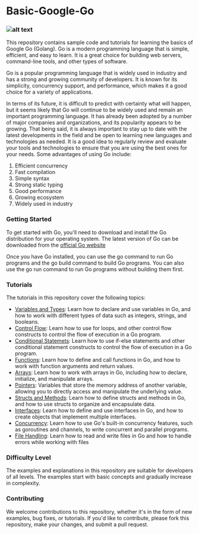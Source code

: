 # Basic-Google-Go

### ![alt text](https://mobcoder.com/blog/wp-content/uploads/google-go.jpg)

This repository contains sample code and tutorials for learning the basics of Google Go (Golang). Go is a modern programming language that is simple, efficient, and easy to learn. It is a great choice for building web servers, command-line tools, and other types of software.

Go is a popular programming language that is widely used in industry and has a strong and growing community of developers. It is known for its simplicity, concurrency support, and performance, which makes it a good choice for a variety of applications.

In terms of its future, it is difficult to predict with certainty what will happen, but it seems likely that Go will continue to be widely used and remain an important programming language. It has already been adopted by a number of major companies and organizations, and its popularity appears to be growing. That being said, it is always important to stay up to date with the latest developments in the field and be open to learning new languages and technologies as needed. It is a good idea to regularly review and evaluate your tools and technologies to ensure that you are using the best ones for your needs. Some advantages of using Go include:

1. Efficient concurrency
2. Fast compilation
3. Simple syntax
4. Strong static typing
5. Good performance
6. Growing ecosystem
7. Widely used in industry

### Getting Started
To get started with Go, you'll need to download and install the Go distribution for your operating system. The latest version of Go can be downloaded from the [official Go website](https://go.dev/)

Once you have Go installed, you can use the go command to run Go programs and the go build command to build Go programs. You can also use the go run command to run Go programs without building them first.

### Tutorials
The tutorials in this repository cover the following topics:
 - [Variables and Types](https://github.com/arsh-singh05/Basic-Google-Go-Lang/tree/main/Hello%20World): Learn how to declare and use variables in Go, and how to work with different types of data such as integers, strings, and booleans.
 - [Control Flow](https://github.com/arsh-singh05/Basic-Google-Go-Lang/tree/main/Control%20Flow): Learn how to use for loops, and other control flow constructs to control the flow of execution in a Go program.
 - [Conditional Statemets](https://github.com/arsh-singh05/Basic-Google-Go-Lang/tree/main/Conditional%20Statements): Learn how to use if-else statements and other conditional statement constructs to control the flow of execution in a Go program.
 - [Functions](https://github.com/arsh-singh05/Basic-Google-Go-Lang/tree/main/Functions): Learn how to define and call functions in Go, and how to work with function arguments and return values.
 - [Arrays](https://github.com/arsh-singh05/Basic-Google-Go-Lang/tree/main/Array): Learn how to work with arrays in Go, including how to declare, initialize, and manipulate arrays.
 - [Pointers](https://github.com/arsh-singh05/Basic-Google-Go-Lang/tree/main/Pointers): Variables that store the memory address of another variable, allowing you to directly access and manipulate the underlying value.
 - [Structs and Methods](https://github.com/arsh-singh05/Basic-Google-Go-Lang/tree/main/Hello%20World): Learn how to define structs and methods in Go, and how to use structs to organize and encapsulate data.
 - [Interfaces](https://github.com/arsh-singh05/Basic-Google-Go-Lang/tree/main/Interfaces): Learn how to define and use interfaces in Go, and how to create objects that implement multiple interfaces.
 - [Concurrency](https://github.com/arsh-singh05/Basic-Google-Go-Lang/tree/main/Concurrency): Learn how to use Go's built-in concurrency features, such as goroutines and channels, to write concurrent and parallel programs.
 - [File Handling](https://github.com/arsh-singh05/Basic-Google-Go-Lang/tree/main/File%20Handling): Learn how to read and write files in Go and how to handle errors while working with files

### Difficulty Level
The examples and explanations in this repository are suitable for developers of all levels. The examples start with basic concepts and gradually increase in complexity.

### Contributing
We welcome contributions to this repository, whether it's in the form of new examples, bug fixes, or tutorials. If you'd like to contribute, please fork this repository, make your changes, and submit a pull request.
